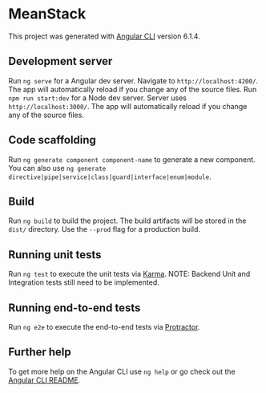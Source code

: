 # MeanStack

This project was generated with [Angular CLI](https://github.com/angular/angular-cli) version 6.1.4.

## Development server

Run `ng serve` for a Angular dev server. Navigate to `http://localhost:4200/`. The app will automatically reload if you change any of the source files.
Run `npm run start:dev` for a Node dev server. Server uses `http://localhost:3000/`. The app will automatically reload if you change any of the source files.

## Code scaffolding

Run `ng generate component component-name` to generate a new component. You can also use `ng generate directive|pipe|service|class|guard|interface|enum|module`.

## Build

Run `ng build` to build the project. The build artifacts will be stored in the `dist/` directory. Use the `--prod` flag for a production build.

## Running unit tests

Run `ng test` to execute the unit tests via [Karma](https://karma-runner.github.io). NOTE: Backend Unit and Integration tests still need to be implemented.

## Running end-to-end tests

Run `ng e2e` to execute the end-to-end tests via [Protractor](http://www.protractortest.org/).

## Further help

To get more help on the Angular CLI use `ng help` or go check out the [Angular CLI README](https://github.com/angular/angular-cli/blob/master/README.md).
